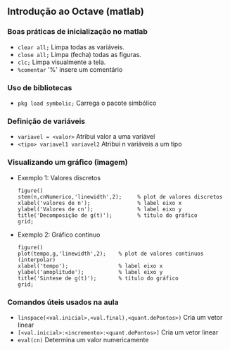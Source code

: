 ## Introdução ao Octave (matlab)

### Boas práticas de inicialização no matlab
- `clear all;` Limpa todas as variáveis.
- `close all;` Limpa (fecha) todas as figuras.
- `clc;` Limpa visualmente a tela.
- `%comentar` '%' insere um comentário

### Uso de bibliotecas
- `pkg load symbolic;` Carrega o pacote simbólico

### Definição de variáveis
- `variavel = <valor>` Atribui valor a uma variável
- `<tipo> variavel1 variavel2` Atribui n variáveis a um tipo

### Visualizando um gráfico (imagem)
- Exemplo 1: Valores discretos
    ```
    figure()
    stem(n,cnNumerico,'linewidth',2);     % plot de valores discretos
    xlabel('valores de n');               % label eixo x   
    ylabel('Valores de cn');              % label eixo y
    title('Decomposição de g(t)');        % título do gráfico
    grid;                                 
    ```

- Exemplo 2: Gráfico continuo
    ```
    figure()
    plot(tempo,g,'linewidth',2);    % plot de valores continuos (interpolar)
    xlabel('tempo');                % label eixo x   
    ylabel('amoplitude');           % label eixo y
    title('Sintese de g(t)');       % título do gráfico
    grid;
    ```

### Comandos úteis usados na aula
- ```linspace(<val.inicial>,<val.final),<quant.dePontos>)``` Cria um vetor linear
- ```[<val.inicial>:<incremento>:<quant.dePontos>]``` Cria um vetor linear
- ```eval(cn)``` Determina um valor numericamente
